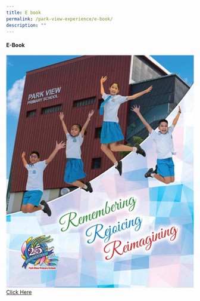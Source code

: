 ```yaml
---
title: E book
permalink: /park-view-experience/e-book/
description: ""
---
```

<h4> E-Book</h4>

![](/images/pages%20from%20park%20view%20primary%20school%20photo%2005.jpg)[Click Here](https://go.gov.sg/pvps-2022-yearbook)